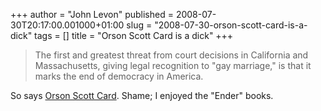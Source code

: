 +++
author = "John Levon"
published = 2008-07-30T20:17:00.001000+01:00
slug = "2008-07-30-orson-scott-card-is-a-dick"
tags = []
title = "Orson Scott Card is a dick"
+++
> The first and greatest threat from court decisions in California and
> Massachusetts, giving legal recognition to "gay marriage," is that it
> marks the end of democracy in America.

  
So says [Orson Scott Card](http://mormontimes.com/ME_blogs.php?id=1586).
Shame; I enjoyed the "Ender" books.

